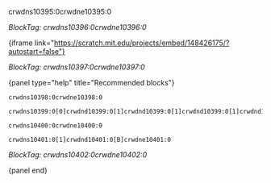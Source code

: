 crwdns10395:0crwdne10395:0

*BlockTag: crwdns10396:0crwdne10396:0*

{iframe link="https://scratch.mit.edu/projects/embed/148426175/?autostart=false"}

*BlockTag: crwdns10397:0crwdne10397:0*

{panel type="help" title="Recommended blocks"}

<pre><code class="scratch:split:random">crwdns10398:0crwdne10398:0
</code></pre>

<pre><code class="scratch:split:random">crwdns10399:0[0]crwdnd10399:0[1]crwdnd10399:0[1]crwdnd10399:0[1]crwdnd10399:0[0]crwdne10399:0
</code></pre>

<pre><code class="scratch:split:random">crwdns10400:0crwdne10400:0
</code></pre>

<pre><code class="scratch:split:random">crwdns10401:0[1]crwdnd10401:0[B]crwdne10401:0
</code></pre>

*BlockTag: crwdns10402:0crwdne10402:0*

{panel end}